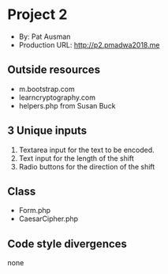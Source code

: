 

# Project 2
+ By: Pat Ausman
+ Production URL: http://p2.pmadwa2018.me

## Outside resources
+ m.bootstrap.com
+ learncryptography.com
+ helpers.php from Susan Buck 


## 3 Unique inputs
1. Textarea input for the text to be encoded.
2. Text input for the length of the shift
3. Radio buttons for the direction of the shift


## Class
+ Form.php
+ CaesarCipher.php


## Code style divergences
none 


